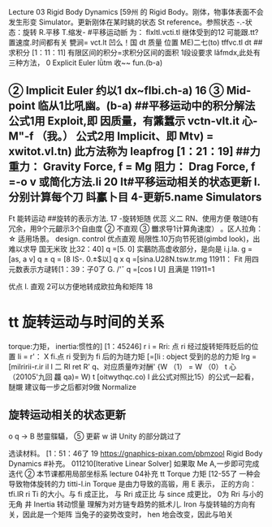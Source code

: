 Lecture 03
Rigid Body Dynamics [59州 的
Rigid Body。刚体，物事体表面不会发生形变
Simulator。更新刚体在某时絩的状态 St
reference。参照状态 -.­-状态：旋转 R.平移 T.缩发-
#平移运动㫁
为： flxltl.vcti.tl
继体受到的12 可能跟.tt? 置速度.时间都有关
㽉涧= vct.lt 凹么！国 dt
质量
位置
ME)二七(to) tffvc.tl dt
##求积分 [1：11：11]
有限区间的积分=求积分区间的面积
1段设要求 lǎfmdx,此处有三种方法，
0 Explicit Euler
lǜtm 收~~ fun.(b-a)

② Implicit Euler
约以1 dx~flbi.ch-a) 16
③ Mid-point
临从1比吼幽。(b-a)
##平移运动中的积分解法
公式1用 Exploit,即 因质量，有䵼蠶示
vctn-vlt.it 心-M"-f （我。）
公式2用 Implicit、即
Mtv) = xwitot.vl.tn)
此方法称为 leapfrog [1：21：19]
##力
重力： Gravity Force, f = Mg
阻力： Drag Force, f =-o v
或简化方法.li 20
It#平移运动相关的状态更新
l. 分别计算每个刀
䀞鸁卜目
4-更新5.name
Simulators
-

Ft 能转运动
##旋转的表示方法. 17
-旋转矩随
优蕊 义二 RN、使用方便
敬琏0有冗余，用9个元齦示3个自由度
② 不直观
③ 雦求导1计算角速度）
。区人拉角：
☆ 适用场景。 design. control
优点直观
局限性.10万向节死锁(gìmbd look)，出难以求导
国无米玫 比32：40]
q =[5. 0]
实䴊防高虚收部分，是向是 i.j.la.
g = [as, a v]
q ± q = [8 IS-. 0.±$以]
q x q =[sina.U28N.tsw.tr.mg
11911： Fit
用四元数表示方叇转[1：39：子0了
G. /'ˇ q =[cos I U]
且满是 11911=1

优点
l. 直观
2可以方便地转成欧拉角和矩阵 18
# tt 旋转运动与时间的关系
torque:力矩， inertia:惯性的]
[1：45246]
r i = Rri: 点 ri 经过旋转矩阵贬后的位置
Ii = r'： X fi.点 ri 受到为 fi 后的为琏力矩
[=[Ii : object 受到的总的力矩
Irg =[milririi-r.ir il
I 二 RI ret R' q、对应质量咋对酬'
{W （1） = W （0） t 心（20105'九回 龘
qa)= W) t [oitwythqc.co)
I
此公式对照比15）的公式一起看， 醚𡤅
建议每一步之后都对9做 Normalize
## 旋转运动相关的状态更新
o q → B
㦔靈𪆫䯀，
⑤ 更薪 w 讲 Unity 的部分跳过了

选读材料。
[1：51：46了 19
https://gnaphics-pixan.com/pbmzool
Rigid Body Dynamics
#补充。
011210[Iterative Linear Solver]
如果取 Me A,一步即可完成迭代
② 本节课都用局部坐标系
lecture 04补充
tt Torque 力矩 [12-55了
一种会导致物体旋转的力
titti-l.in
Torque 是由力导致的高锻，用 E 表示，
正的方向： tfi.IR ri
Ti 的大小。与 fi 成正比， 与 Rri 成正比
与 since 成更比， 0为 Rri 与小的无角
井 Inertia 转动惯量
理解为对方链专趋势的抵术儿.
Iron 与旋转轴的方向有关，因此是一个矩阵
当兔子的姿势改变时， hen 地会改变，因此与㕷关


